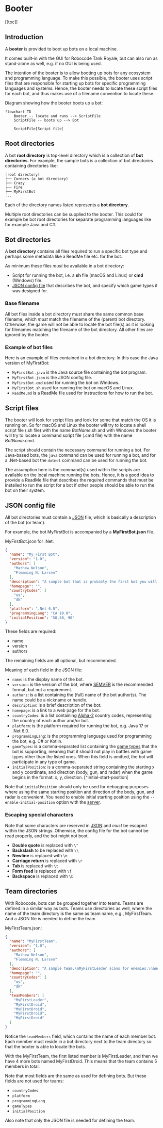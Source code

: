 # Booter

[[toc]]

## Introduction

A **booter** is provided to boot up bots on a local machine.

It comes built-in with the GUI for Robocode Tank Royale, but can also run as stand-alone as well, e.g. if no GUI is
being used.

The intention of the booter is to allow booting up bots for any ecosystem and programming language.
To make this possible, the booter uses script files that are responsible for starting up bots for specific programming
languages and systems. Hence, the booter needs to locate these script files for each bot, and thus makes use of a
filename convention to locate these.

Diagram showing how the booter boots up a bot:

```mermaid
flowchart TD
    Booter -- locate and runs --> ScriptFile
    ScriptFile -- boots up --> Bot

    ScriptFile[Script file]
```

## Root directories

A bot **root directory** is top-level directory which is a collection of **bot directories**. For example, the sample
bots is a collection of bot directories containing directories like:

```
[root directory]
├── Corners (a bot directory)
├── Crazy
├── Fire
├── MyFirstBot
...
```

Each of the directory names listed represents a **bot directory**.

Multiple root directories can be supplied to the booter. This could for example be bot root directories for separate
programming languages like for example Java and C#.

## Bot directories

A **bot directory** contains all files required to run a specific bot type and perhaps some metadata like a ReadMe file
etc. for the bot.

As minimum these files _must_ be available in a bot directory:

- Script for running the bot, i.e. a **sh** file (macOS and Linux) or **cmd** (Windows) file.
- [JSON config file] that describes the bot, and specify which game types it was designed for.

### Base filename

All bot files inside a bot directory must share the same common base filename, which _must_ match the filename of the
(parent) bot directory. Otherwise, the game will not be able to locate the bot file(s) as it is looking for filenames
matching the filename of the bot directory. All other files are ignored by the booter.

### Example of bot files

Here is an example of files contained in a bot directory. In this case the Java version of MyFirstBot:

* `MyFirstBot.java` is the Java source file containing the bot program.
* `MyFirstBot.json` is the JSON config file.
* `MyFirstBot.cmd` used for running the bot on Windows.
* `MyFirstBot.sh` used for running the bot on macOS and Linux.
* `ReadMe.md` is a ReadMe file used for instructions for how to run the bot.

## Script files

The booter will look for script files and look for some that match the OS it is running on. So for macOS and Linux the
booter will try to locate a shell script file (.sh file) with the name _BotName_.sh and with Windows the booter will try
to locate a command script file (.cmd file) with the name _BotName_.cmd.

The script should contain the necessary command for running a bot. For Java-based bots, the `java` command can be used
for running a bot, and for a .Net-based bot the `dotnet` command can be used for running the bot.

The assumption here is the command(s) used within the scripts are available on the local machine running the bots.
Hence, it is a good idea to provide a ReadMe file that describes the required commands that must be installed to run the
script for a bot if other people should be able to run the bot on their system.

## JSON config file

All bot directories must contain a [JSON] file, which is basically a description of the bot (or team).

For example, the bot MyFirstBot is accompanied by a **MyFirstBot.json** file.

MyFirstBot.json for .Net:

```json
{
  "name": "My First Bot",
  "version": "1.0",
  "authors": [
    "Mathew Nelson",
    "Flemming N. Larsen"
  ],
  "description": "A sample bot that is probably the first bot you will learn about.",
  "homepage": "",
  "countryCodes": [
    "us",
    "dk"
  ],
  "platform": ".Net 6.0",
  "programmingLang": "C# 10.0",
  "initialPosition": "50,50, 90"
}
```

These fields are required:

* name
* version
* authors

The remaining fields are all optional, but recommended.

Meaning of each field in the JSON file:

- `name`: is the display name of the bot.
- `version`: is the version of the bot, where [SEMVER] is the recommended format, but not a requirement.
- `authors`: is a list containing the (full) name of the bot author(s). The name could be a nickname or handle.
- `description`: is a brief description of the bot.
- `homepage`: is a link to a web page for the bot.
- `countryCodes`: is a list containing [Alpha-2] country codes, representing the country of each author and/or bot.
- `platform`: is the platform required for running the bot, e.g. Java 17 or .Net 6.0.
- `programmingLang`: is the programming language used for programming the bot, e.g. C# or Kotlin.
- `gameTypes`: is a comma-separated list containing the [game types](game_types.md) that the bot is supporting, meaning
  that it should
  not play in battles with game types other than the listed ones. When this field is omitted, the bot will participate
  in any type of game.
- `initialPosition`: is a comma-separated string containing the starting x and y coordinate, and direction
  (body, gun, and radar) when the game begins in the format: x, y, direction. [^initial-start-position]

Note that `initialPosition` should only be used for debugging purposes where using the same starting position and
direction of the body, gun, and radar is convenient. You need to enable initial starting position using
the `--enable-initial-position` option with the [server].

### Escaping special characters

Note that some characters are reserved in [JSON] and _must_ be escaped within the JSON strings. Otherwise, the config
file for the bot cannot be read properly, and the bot might not boot.

- **Double quote** is replaced with `\"`
- **Backslash** to be replaced with `\\`
- **Newline** is replaced with `\n`
- **Carriage return** is replaced with `\r`
- **Tab** is replaced with `\t`
- **Form feed** is replaced with `\f`
- **Backspace** is replaced with `\b`

## Team directories

With Robocode, bots can be grouped together into teams. Teams are defined in a similar way as bots. Teams use
directories as well, where the name of the team directory is the same as team name, e.g., MyFirstTeam. And a JSON file
is needed to define the team.

MyFirstTeam.json:

```json
{
  "name": "MyFirstTeam",
  "version": "1.0",
  "authors": [
    "Mathew Nelson",
    "Flemming N. Larsen"
  ],
  "description": "A sample team.\nMyFirstLeader scans for enemies,\nand orders the droids to fire.",
  "homepage": "",
  "countryCodes": [
    "us",
    "dk"
  ],
  "teamMembers": [
    "MyFirstLeader",
    "MyFirstDroid",
    "MyFirstDroid",
    "MyFirstDroid",
    "MyFirstDroid"
  ]
}
```

Notice the `teamMembers` field, which contains the name of each member bot. Each member must reside in a bot directory
next to the team directory so that the booter is able to locate the bots.

With the MyFirstTeam, the first listed member is MyFirstLeader, and then we have 4 more bots named MyFirstDroid.
This means that the team contains 5 members in total.

Note that most fields are the same as used for defining bots. But these fields are not used for teams:

- `countryCodes`
- `platform`
- `programmingLang`
- `gameTypes`
- `initialPosition`

Also note that only the JSON file is needed for defining the team.

[JSON config file]: #json-config-file "JSON config file"

[JSON]: https://fileinfo.com/extension/json "JSON (JavaScript Object Notation File)"

[SEMVER]: https://semver.org/ "Semantic Versioning 2.0.0"

[Alpha-2]: https://www.iban.com/country-codes "Alpha-2 country codes"

[server]: https://github.com/robocode-dev/tank-royale/tree/master/server#readme "Server"
